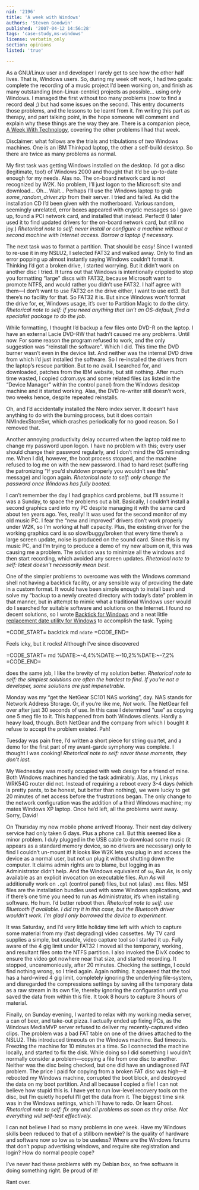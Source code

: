 ```yaml
---
nid: '2196'
title: 'A week with Windows'
authors: 'Steven Goodwin'
published: '2007-04-12 14:56:28'
tags: 'case-study,ms-windows'
license: verbatim_only
section: opinions
listed: 'true'

---
```

As a GNU/Linux user and developer I rarely get to see how the other half lives. That is, Windows users. So, during my week off work, I had two goals: complete the recording of a music project I’d been working on, and finish as many outstanding (non-Linux-centric) projects as possible... using only Windows. I managed the first without too many problems (now to find a record deal ;) but had some issues on the second. This entry documents those problems, and the lessons to be learnt from it. I’m writing this part as therapy, and part talking point, in the hope someone will comment and explain why these things are the way they are. There is a companion piece, [A Week With Technology](http://www.bluedust.com/blog/?view=plink&id=306), covering the other problems I had that week.

Disclaimer: what follows are the trials and tribulations of _two_ Windows machines. One is an IBM Thinkpad laptop, the other a self-build desktop. So there are twice as many problems as normal.

My first task was getting Windows installed on the desktop. I’d got a disc (legitimate, too!) of Windows 2000 and thought that it’d be up-to-date enough for my needs. Alas no. The on-board network card is not recognized by W2K. No problem, I’ll just logon to the Microsoft site and download... Oh... Wait... Perhaps I’ll use the Windows laptop to grab _some_random_driver.zip_ from their server. I tried and failed. As did the installation CD I’d been given with the motherboard. Various random, seemingly unrelated, error boxes appeared with cryptic messages so I gave up, found a PCI network card, and installed that instead. Perfect! (I later used it to find updated drivers for the on-board network card, but still no joy.) _Rhetorical note to self: never install or configure a machine without a second machine with Internet access. Borrow a laptop if necessary._

The next task was to format a partition. That should be easy! Since I wanted to re-use it in my NSLU2, I selected FAT32 and walked away. Only to find an error popping up almost instantly saying Windows couldn’t format it. Thinking I’d got a broken drive, I started worrying. But it didn’t work on another disc I tried. It turns out that Windows is intentionally crippled to stop you formatting “large” discs with FAT32, because Microsoft want to promote NTFS, and would rather you didn’t use FAT32. I half agree with them—I don’t want to use FAT32 on the drive either, I want to use ext3. But there’s no facility for that. So FAT32 it is. But since Windows won’t format the drive for, er, Windows usage, it’s over to Partition Magic to do the dirty. _Rhetorical note to self: if you need anything that isn’t an OS-default, find a specialist package to do the job._

While formatting, I thought I’d backup a few files onto DVD-R on the laptop. I have an external Lacie DVD-RW that hadn’t caused me any problems. Until now. For some reason the program refused to work, and the only suggestion was “reinstall the software”. Which I did. This time the DVD burner wasn’t even in the device list. And neither was the internal DVD drive from which I’d just installed the software. So I re-installed the drivers from the laptop’s rescue partition. But to no avail. I searched for, and downloaded, patches from the IBM website, but still nothing. After much time wasted, I copied cdrom.sys and some related files (as listed in the “Device Manager” within the control panel) from the Windows desktop machine and it started working. Alas, the DVD re-writer still doesn’t work, two weeks hence, despite repeated reinstalls.

Oh, and I’d accidentally installed the Nero index server. It doesn’t have anything to do with the burning process, but it does contain NMIndexStoreSvr, which crashes periodically for no good reason. So I removed that.

Another annoying productivity delay occurred when the laptop told me to change my password upon logon. I have no problem with this; every user should change their password regularly, and I don’t mind the OS reminding me. When I did, however, the boot process stopped, and the machine refused to log me on with the new password. I had to hard reset (suffering the patronizing “If you’d shutdown properly you wouldn’t see this” message) and logon again. _Rhetorical note to self: only change the password once Windows has fully booted._

I can’t remember the day I had graphics card problems, but I’ll assume it was a Sunday, to space the problems out a bit. Basically, I couldn’t install a second graphics card into my PC despite managing it with the same card about ten years ago. Yes, really! It was used for the second monitor of my old music PC. I fear the “new and improved” drivers don’t work properly under W2K, so I’m working at half capacity. Plus, the existing driver for the working graphics card is so slow/buggy/broken that every time there’s a large screen update, noise is produced on the sound card. Since this is my music PC, and I’m trying to produce a demo of my new album on it, this was causing me a problem. The solution was to minimize all the windows and then start recording, which avoided any screen updates. _Rhetorical note to self: latest doesn’t necessarily mean best._

One of the simpler problems to overcome was with the Windows command shell not having a backtick facility, or any sensible way of providing the date in a custom format. It would have been simple enough to install bash and solve my “backup to a newly created directory with today’s date” problem in that manner, but in attempt to mimic what a traditional Windows user would do I searched for suitable software and solutions on the Internet. I found no decent solutions, so I wrote [Backtick for Windows](http://bluedust.com/blog/?view=plink&id=303) and a neat little [replacement date utility for Windows](http://www.bluedust.com/blog/?view=plink&id=304) to accomplish the task. Typing


=CODE_START=
backtick md `ndate`
=CODE_END=

Feels icky, but it rocks! Although I’ve since discovered


=CODE_START=
md %DATE:~-4,4%%DATE:~-10,2%%DATE:~-7,2%
=CODE_END=

does the same job, I like the brevity of my solution better. _Rhetorical note to self: the simplest solutions are often the hardest to find. If you’re not a developer, some solutions are just impenetrable._

Monday was my “get the NetGear SC101 NAS working”, day. NAS stands for Network Address Storage. Or, if you’re like me, _Not_ work. The NetGear fell over after just 30 seconds of use. In this case I determined “use” as copying one 5 meg file to it. This happened from both Windows clients. Hardly a heavy load, though. Both NetGear and the company from which I bought it refuse to accept the problem existed. Pah!

Tuesday was pain free, I’d written a short piece for string quartet, and a demo for the first part of my avant-garde symphony was complete. I thought I was cooking! _Rhetorical note to self: savor these moments, they don’t last._

My Wednesday was mostly occupied with web design for a friend of mine. Both Windows machines handled the task admirably. Alas, my Linksys WRK54G router did not. Instead of requiring a reboot every 3-4 days (which is pretty pants, to be honest, but better than nothing), we were lucky to get 20 minutes of net access before the frustrations began. The only change to the network configuration was the addition of a third Windows machine; my mates Windows XP laptop. Once he’d left, all the problems went away. Sorry, David!

On Thursday my new mobile phone arrived! Hooray. Their next day delivery service had only taken 6 days. Plus a phone call. But this seemed like a minor problem. I duly plugged in the USB cable to download some music (it appears as a standard memory device, so no drivers are necessary) only to find I couldn’t un-mount it! It looks like W2K lets you plug in and access the device as a normal user, but not _un_ plug it without shutting down the computer. It claims admin rights are to blame, but logging in as Administrator didn’t help. And the Windows equivalent of `su`, _Run As_, is only available as an explicit invocation on executable files. _Run As_ will additionally work on `.cpl` (control panel) files, but not (alas) `.msi` files. MSI files are the installation bundles used with some Windows applications, and if there’s one time you need to run as Administrator, it’s when installing software. Ho hum. I’d better reboot then. _Rhetorical note to self: use Bluetooth if available. I did try it in this case, but the Bluetooth driver wouldn’t work. I’m glad I only borrowed the device to experiment._

It was Saturday, and I’d very little holiday time left with which to capture some material from my (fast degrading) video cassettes. My TV card supplies a simple, but useable, video capture tool so I started it up. Fully aware of the 4 gig limit under FAT32 I moved all the temporary, working, and resultant files onto the NTFS partition. I also invoked the DivX codec to ensure the video got nowhere near that size, and started recording. It stopped, unceremoniously, after 20 minutes. Checking the settings, I could find nothing wrong, so I tried again. Again nothing. It appeared that the tool has a hard-wired 4 gig limit, completely ignoring the underlying file-system, and disregarded the compressions settings by saving all the temporary data as a raw stream in its own file, thereby ignoring the configuration until you saved the data from within this file. It took 8 hours to capture 3 hours of material.

Finally, on Sunday evening, I wanted to relax with my working media server, a can of beer, and take-out pizza. I actually ended up fixing PCs, as the Windows MediaMVP server refused to deliver my recently-captured video clips. The problem was a bad FAT table on one of the drives attached to the NSLU2. This introduced timeouts on the Windows machine. Bad timeouts. Freezing the machine for 10 minutes at a time. So I connected the machine locally, and started to fix the disk. While doing so I did something I wouldn’t normally consider a problem—copying a file from one disc to another. Neither was the disc being checked, but one did have an undiagnosed FAT problem. The price I paid for copying from a broken FAT disc was high—it rebooted my Windows machine, corrupted the boot block, and destroyed the data on my boot partition. And all because I copied a file! I can not believe how stupid this is. I have yet to run low-level recovery tools on the disc, but I’m quietly hopeful I’ll get the data from it. The biggest time sink was in the Windows settings, which I’ll have to redo. Or learn Ghost. _Rhetorical note to self: fix any and all problems as soon as they arise. Not everything will self-test effectively._

I can not believe I had so many problems in one week. Have my Windows skills been reduced to that of a stillborn newbie? Is the quality of hardware and software now so low as to be useless? Where are the Windows forums that don’t popup advertising windows, and require site registration and login? How do normal people cope?

I’ve never had these problems with my Debian box, so free software is doing something right. Be proud of it!

Rant over.

